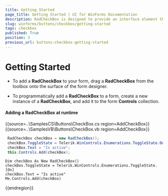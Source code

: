 ```yaml
---
title: Getting Started
page_title: Getting Started | UI for WinForms Documentation
description: RadCheckBox is designed to provide an interface element that can represent an On or Off state using a check mark.
slug: winforms/buttons/checkbox/getting-started
tags: checkbox
published: True
position: 3
previous_url: buttons-checkbox-getting-started
---
```


# Getting Started

* To add a __RadCheckBox__ to your form, drag a __RadCheckBox__ from the toolbox onto the surface of the form designer.

* To programmatically add a __RadCheckBox__ to a form, create a new instance of a __RadCheckBox__, and add it to the form __Controls__ collection.

#### Adding a RadCheckBox at runtime 

{{source=..\SamplesCS\Buttons\CheckBox.cs region=AddCheckBox}} 
{{source=..\SamplesVB\Buttons\CheckBox.vb region=AddCheckBox}} 

````C#
 RadCheckBox checkBox = new RadCheckBox();
 checkBox.ToggleState = Telerik.WinControls.Enumerations.ToggleState.On;
 checkBox.Text = "Is active";
 this.Controls.Add(checkBox);

````
````VB.NET
Dim checkBox As New RadCheckBox()
checkBox.ToggleState = Telerik.WinControls.Enumerations.ToggleState.[On]
checkBox.Text = "Is active"
Me.Controls.Add(checkBox)

````

{{endregion}} 






